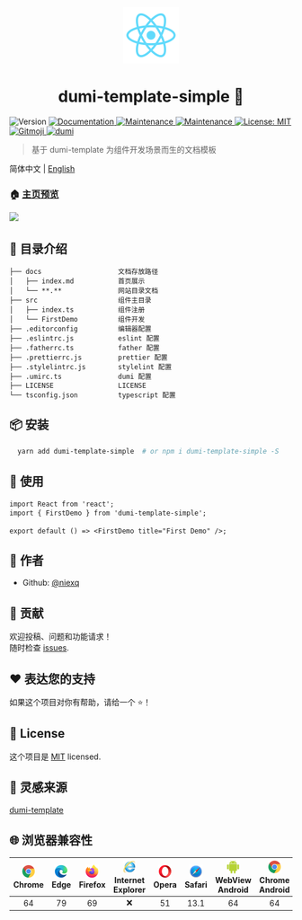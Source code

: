 <p align="center">
  <a href="https://niexq.github.io/dumi-template-simple">
    <img width="100" src="https://raw.githubusercontent.com/niexq/picbed/main/picgo/react-logo.png">
  </a>
</p>

<h1 align="center">dumi-template-simple 👋</h1>
<p>
  <img alt="Version" src="https://img.shields.io/npm/v/dumi-template-simple.svg" />
  <a href="https://github.com/niexq/dumi-template-simple#readme" target="_blank">
    <img alt="Documentation" src="https://img.shields.io/badge/documentation-yes-brightgreen.svg" />
  </a>
  <a href="https://github.com/niexq/dumi-template-simple/graphs/commit-activity" target="_blank">
    <img alt="Maintenance" src="https://img.shields.io/badge/Maintained%3F-yes-green.svg" />
  </a>
  <a href="https://standardjs.com" target="_blank">
    <img alt="Maintenance" src="https://img.shields.io/badge/code_style-standard-brightgreen.svg" />
  </a>
  <a href="https://github.com/niexq/dumi-template-simple/blob/main/LICENSE" target="_blank">
    <img alt="License: MIT" src="https://img.shields.io/github/license/niexq/dumi-template-simple" />
  </a>
  <a href="https://gitmoji.dev">
    <img src="https://img.shields.io/badge/gitmoji-%20😜%20😍-FFDD67.svg?style=flat-square" alt="Gitmoji">
  </a>
  <a href="https://github.com/umijs/dumi">
    <img src="https://img.shields.io/badge/docs%20by-dumi-blue" alt="dumi">
  </a>
</p>

> 基于 dumi-template 为组件开发场景而生的文档模板

简体中文 | [English](./README.md)

### 🏠 [主页预览](https://niexq.github.io/dumi-template-simple)

![](https://raw.githubusercontent.com/niexq/picbed/main/picgo/dumi-template-simple-zh-CN.gif)

## 📒 目录介绍

```
├── docs                   文档存放路径
│   ├── index.md           首页展示
│   └── **.**              网站目录文档
├── src                    组件主目录
│   ├── index.ts           组件注册
│   └── FirstDemo          组件开发
├── .editorconfig          编辑器配置
├── .eslintrc.js           eslint 配置
├── .fatherrc.ts           father 配置
├── .prettierrc.js         prettier 配置
├── .stylelintrc.js        stylelint 配置
├── .umirc.ts              dumi 配置
├── LICENSE                LICENSE
└── tsconfig.json          typescript 配置
```

## 📦 安装

```bash
  yarn add dumi-template-simple  # or npm i dumi-template-simple -S
```

## 🔨 使用

```tsx | pure
import React from 'react';
import { FirstDemo } from 'dumi-template-simple';

export default () => <FirstDemo title="First Demo" />;
```

## 🦧 作者

- Github: [@niexq](https://github.com/niexq)

## 🤝 贡献

欢迎投稿、问题和功能请求！<br />随时检查 [issues](https://github.com/niexq/dumi-template-simple/issues).

## ❤️ 表达您的支持

如果这个项目对你有帮助，请给一个 ⭐️！

## 📝 License

这个项目是 [MIT](https://github.com/niexq/dumi-template-simple/blob/main/LICENSE) licensed.

## 🐳 灵感来源

[dumi-template](https://github.com/umijs/dumi-template)

## 🌐 浏览器兼容性

| <img src="https://raw.githubusercontent.com/niexq/picbed/main/picgo/chrome-logo.png" alt="Chrome" width="24px" height="24px" /><br/>Chrome | <img src="https://raw.githubusercontent.com/niexq/picbed/main/picgo/edge-logo.png" alt="IE / Edge" width="24px" height="24px" /><br/> Edge | <img src="https://raw.githubusercontent.com/niexq/picbed/main/picgo/firefox-logo.png" alt="Firefox" width="24px" height="24px" /><br/>Firefox | <img src="https://raw.githubusercontent.com/niexq/picbed/main/picgo/ie-logo.png" alt="Safari" width="24px" height="24px" /><br/>Internet Explorer | <img src="https://raw.githubusercontent.com/niexq/picbed/main/picgo/opera-logo.png" alt="Opera" width="24px" height="24px" /><br/>Opera | <img src="https://raw.githubusercontent.com/niexq/picbed/main/picgo/safari-logo.png" alt="Safari" width="24px" height="24px" /><br/>Safari | <img src="https://raw.githubusercontent.com/niexq/picbed/main/picgo/android-logo.png" alt="Safari" width="24px" height="24px" /><br/>WebView Android | <img src="https://raw.githubusercontent.com/niexq/picbed/main/picgo/chrome-logo.png" alt="Chrome" width="24px" height="24px" /><br/>Chrome Android | <img src="https://raw.githubusercontent.com/niexq/picbed/main/picgo/firefox-logo.png" alt="Firefox" width="24px" height="24px" /><br/>Firefox Android | <img src="https://raw.githubusercontent.com/niexq/picbed/main/picgo/opera-logo.png" alt="Opera" width="24px" height="24px" /><br/>Opera Android | <img src="https://raw.githubusercontent.com/niexq/picbed/main/picgo/safari-logo.png" alt="Safari" width="24px" height="24px" /><br/>Safari iOS | <img src="https://raw.githubusercontent.com/niexq/picbed/main/picgo/samsung-logo.png" alt="Samsung" width="24px" height="24px" /><br/>Samsung Internet |
| :-: | :-: | :-: | :-: | :-: | :-: | :-: | :-: | :-: | :-: | :-: | :-: |
| 64 | 79 | 69 | ❌ | 51 | 13.1 | 64 | 64 | 79 | 47 | 13.4 | 9.0 |
